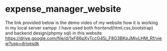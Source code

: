 # expense_manager_website 
The link provided below is the demo video of my website how it is working in my local server xampp .I have used both frontend(html,css,bootstrap) and backend design(phpmy sql) in this website
 https://drive.google.com/file/d/1xF86pXyTccG45i_F8G3BKpJMjvLHM_Rf/view?usp=drivesdk
